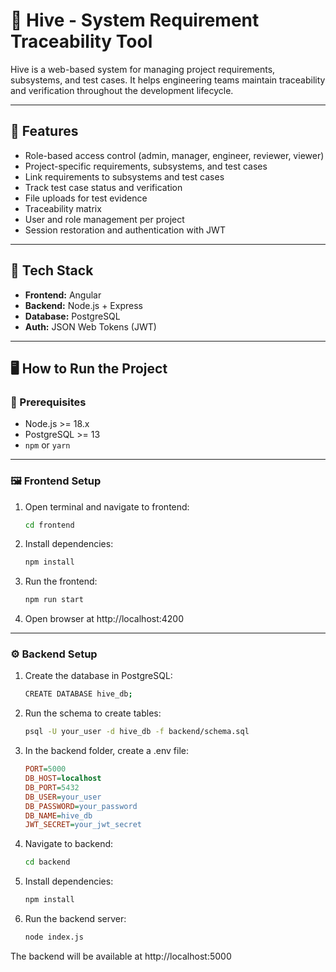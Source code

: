 # 🐝 Hive - System Requirement Traceability Tool

Hive is a web-based system for managing project requirements, subsystems, and test cases. It helps engineering teams maintain traceability and verification throughout the development lifecycle.

---

## 🚀 Features

- Role-based access control (admin, manager, engineer, reviewer, viewer)
- Project-specific requirements, subsystems, and test cases
- Link requirements to subsystems and test cases
- Track test case status and verification
- File uploads for test evidence
- Traceability matrix
- User and role management per project
- Session restoration and authentication with JWT

---

## 🧱 Tech Stack

- **Frontend:** Angular
- **Backend:** Node.js + Express
- **Database:** PostgreSQL
- **Auth:** JSON Web Tokens (JWT)

---

## 🖥 How to Run the Project

### 🧩 Prerequisites

- Node.js >= 18.x
- PostgreSQL >= 13
- `npm` or `yarn`

---

### 🖼 Frontend Setup

1. Open terminal and navigate to frontend:
   ```bash
   cd frontend
   ```
2. Install dependencies:
   ```bash
   npm install
   ```
3. Run the frontend:
   ```bash
   npm run start
   ```
4. Open browser at http://localhost:4200

---

### ⚙️ Backend Setup

1. Create the database in PostgreSQL:
   ```bash
   CREATE DATABASE hive_db;
   ```
2. Run the schema to create tables:
   ```bash
   psql -U your_user -d hive_db -f backend/schema.sql
   ```
3. In the backend folder, create a .env file:
   ```ini
   PORT=5000
   DB_HOST=localhost
   DB_PORT=5432
   DB_USER=your_user
   DB_PASSWORD=your_password
   DB_NAME=hive_db
   JWT_SECRET=your_jwt_secret
   ```
4. Navigate to backend:
   ```bash
   cd backend
   ```
5. Install dependencies:
   ```bash
   npm install
   ```
6. Run the backend server:
   ```bash
   node index.js
   ```
The backend will be available at http://localhost:5000
